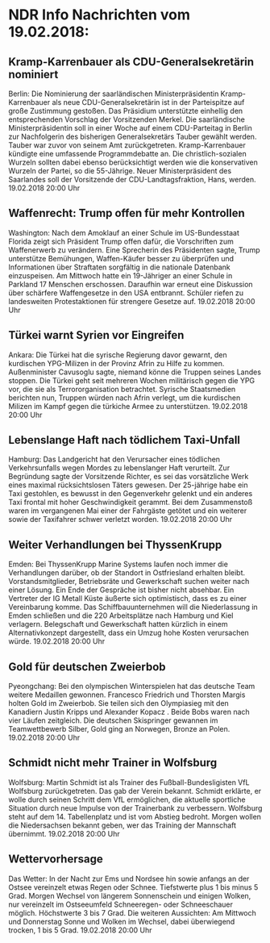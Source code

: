 # NDR Info Nachrichten vom 19.02.2018:


## Kramp-Karrenbauer als CDU-Generalsekretärin nominiert
Berlin: Die Nominierung der saarländischen Ministerpräsidentin Kramp-Karrenbauer als neue CDU-Generalsekretärin ist in der Parteispitze auf große Zustimmung gestoßen. Das Präsidium unterstützte einhellig den entsprechenden Vorschlag der Vorsitzenden Merkel. Die saarländische Ministerpräsidentin soll in einer Woche auf einem CDU-Parteitag in Berlin zur Nachfolgerin des bisherigen Generalsekretärs Tauber gewählt werden. Tauber war zuvor von seinem Amt zurückgetreten. Kramp-Karrenbauer kündigte eine umfassende Programmdebatte an. Die christlich-sozialen Wurzeln sollten dabei ebenso berücksichtigt werden wie die konservativen Wurzeln der Partei, so die 55-Jährige. Neuer Ministerpräsident des Saarlandes soll der Vorsitzende der CDU-Landtagsfraktion, Hans, werden. 19.02.2018 20:00 Uhr 

## Waffenrecht: Trump offen für mehr Kontrollen
Washington: Nach dem Amoklauf an einer Schule im US-Bundesstaat Florida zeigt sich Präsident Trump offen dafür, die Vorschriften zum Waffenerwerb zu verändern. Eine Sprecherin des Präsidenten sagte, Trump unterstütze Bemühungen, Waffen-Käufer besser zu überprüfen und Informationen über Straftaten sorgfältig in die nationale Datenbank einzuspeisen. Am Mittwoch hatte ein 19-Jähriger an einer Schule in Parkland 17 Menschen erschossen. Daraufhin war erneut eine Diskussion über schärfere Waffengesetze in den USA entbrannt. Schüler riefen zu landesweiten Protestaktionen für strengere Gesetze auf. 19.02.2018 20:00 Uhr 

## Türkei warnt Syrien vor Eingreifen
Ankara:	Die Türkei hat die syrische Regierung davor gewarnt, den kurdischen YPG-Milizen in der Provinz Afrin zu Hilfe zu kommen. Außenminister Cavusoglu sagte, niemand könne die Truppen seines Landes stoppen. Die Türkei geht seit mehreren Wochen militärisch gegen die YPG vor, die sie als Terrororganisation betrachtet. Syrische Staatsmedien berichten nun, Truppen würden nach Afrin verlegt, um die kurdischen Milizen im Kampf gegen die türkiche Armee zu unterstützen. 19.02.2018 20:00 Uhr 

## Lebenslange Haft nach tödlichem Taxi-Unfall
Hamburg: Das Landgericht hat den Verursacher eines tödlichen Verkehrsunfalls wegen Mordes zu lebenslanger Haft verurteilt. Zur Begründung sagte der Vorsitzende Richter, es sei das vorsätzliche Werk eines maximal rücksichtslosen Täters gewesen. Der 25-jährige habe ein Taxi gestohlen, es bewusst in den Gegenverkehr gelenkt und ein anderes Taxi frontal mit hoher Geschwindigkeit gerammt. Bei dem Zusammenstoß waren im vergangenen Mai einer der Fahrgäste getötet und ein weiterer sowie der Taxifahrer schwer verletzt worden. 19.02.2018 20:00 Uhr 

## Weiter Verhandlungen bei ThyssenKrupp
Emden: Bei ThyssenKrupp Marine Systems laufen noch immer die Verhandlungen darüber, ob der Standort in Ostfriesland erhalten bleibt. Vorstandsmitglieder, Betriebsräte und Gewerkschaft suchen weiter nach einer Lösung. Ein Ende der Gespräche ist bisher nicht absehbar. Ein Vertreter der IG Metall Küste äußerte sich optimistisch, dass es zu einer Vereinbarung komme. Das Schiffbauunternehmen will die Niederlassung in Emden schließen und die 220 Arbeitsplätze nach Hamburg und Kiel verlagern. Belegschaft und Gewerkschaft hatten kürzlich in einem Alternativkonzept dargestellt, dass ein Umzug hohe Kosten verursachen würde. 19.02.2018 20:00 Uhr 

## Gold für deutschen Zweierbob
Pyeongchang:	Bei den olympischen Winterspielen hat das deutsche Team weitere Medaillen gewonnen. Francesco Friedrich und Thorsten Margis holten Gold im Zweierbob. Sie teilen sich den Olympiasieg mit den Kanadiern Justin Kripps und Alexander Kopacz . Beide Bobs waren nach vier Läufen zeitgleich. Die deutschen Skispringer gewannen im Teamwettbewerb Silber, Gold ging an Norwegen, Bronze an Polen. 19.02.2018 20:00 Uhr 

## Schmidt nicht mehr Trainer in Wolfsburg
Wolfsburg: 			Martin Schmidt ist als Trainer des Fußball-Bundesligisten VfL Wolfsburg zurückgetreten. Das gab der Verein bekannt. Schmidt erklärte, er wolle durch seinen Schritt dem VfL ermöglichen, die aktuelle sportliche Situation durch neue Impulse von der Trainerbank zu verbessern. Wolfsburg steht auf dem 14. Tabellenplatz und ist vom Abstieg bedroht. Morgen wollen die Niedersachsen bekannt geben, wer das Training der Mannschaft übernimmt. 19.02.2018 20:00 Uhr 

## Wettervorhersage
Das Wetter: In der Nacht zur Ems und Nordsee hin sowie anfangs an der Ostsee vereinzelt etwas Regen oder Schnee. Tiefstwerte plus 1 bis minus 5 Grad. Morgen Wechsel von längerem Sonnenschein und einigen Wolken, nur vereinzelt im Ostseeumfeld Schneeregen- oder Schneeschauer möglich. Höchstwerte 3 bis 7 Grad. Die weiteren Aussichten: Am Mittwoch und Donnerstag Sonne und Wolken im Wechsel, dabei überwiegend trocken, 1 bis 5 Grad. 19.02.2018 20:00 Uhr 
